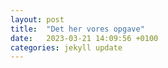 ```yaml
---
layout: post
title:  "Det her vores opgave"
date:   2023-03-21 14:09:56 +0100
categories: jekyll update
---
```





